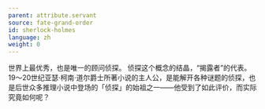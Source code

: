 ```yaml
---
parent: attribute.servant
source: fate-grand-order
id: sherlock-holmes
language: zh
weight: 0
---
```


世界上最优秀，也是唯一的顾问侦探。
侦探这个概念的结晶，“揭露者”的代表。
19～20世纪亚瑟·柯南·道尔爵士所著小说的主人公，是能解开各种谜题的侦探，也是后世众多推理小说中登场的「侦探」的始祖之一——他受到了如此评价，而实际究竟如何呢？
